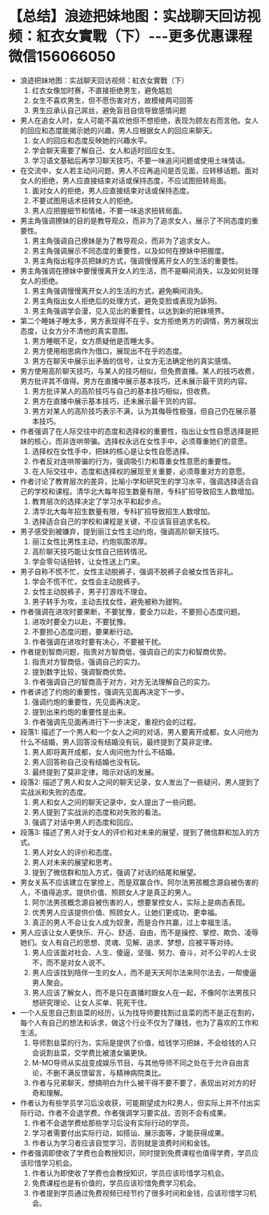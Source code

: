 # 【总结】浪迹把妹地图：实战聊天回访视频：紅衣女實戰（下）---更多优惠课程微信156066050

-   浪迹把妹地图：实战聊天回访视频：紅衣女實戰（下）
    1.  红衣女像加时赛，不直接拒绝男生，避免尴尬
    2.  女生不喜欢男生，但不愿伤害对方，故模棱两可回答
    3.  男生应承认自己屌丝，避免盲目自信导致感情问题
-   男人在追女人时，女人可能不喜欢他但不想拒绝，表现为顾左右而言他。女人的回应和态度能揭示她的兴趣，男人应根据女人的回应来聊天。
    1.  女人的回应和态度反映她的兴趣水平。
    2.  学会聊天需要了解自己、女人和适时回应女生。
    3.  学习语文基础后再学习聊天技巧，不要一味追问问题或使用土味情话。
-   在交流中，女人若主动问问题，男人不应再追问是否见面，应转移话题。面对女人的拒绝，男人应直接结束对话或保持态度，不应试图扭转局面。
    1.  面对女人的拒绝，男人应直接结束对话或保持态度。
    2.  不要试图用话术扭转女人的拒绝。
    3.  男人应把握细节和情绪，不要一味追求扭转局面。
-   男主角强调撩妹的目的是教导观众，而非为了追求女人，展示了不同态度的重要性。
    1.  男主角强调自己撩妹是为了教导观众，而非为了追求女人。
    2.  男主角强调展示不同态度的重要性，以及如何在撩妹中把握度。
    3.  男主角指出程序员把妹的方式，强调慢慢离开女人的生活的重要性。
-   男主角强调在撩妹中要慢慢离开女人的生活，而不是瞬间消失，以及如何处理女人的拒绝。
    1.  男主角强调慢慢离开女人的生活的方式，避免瞬间消失。
    2.  男主角指出女人拒绝后的处理方式，避免变脸或表现为舔狗。
    3.  男主角强调学会漫，见入见出的重要性，以达到新的把妹境界。
-   第二个睡妹子睡太多，男方表现得不在乎。女方拒绝男方的调情，男方展现出态度，让女方分不清他的真实意图。
    1.  男方睡眠不足，女方质疑他是否睡太多。
    2.  男方使用相思病作为借口，展现出不在乎的态度。
    3.  男方在聊天中展示出矛盾的信号，让女方无法确定他的真实感情。
-   男方使用高阶聊天技巧，与某人的技巧相似，但免费直播。某人的技巧收费，男方批评其不值得。男方在直播中展示基本技巧，还未展示最干货的内容。
    1.  男方批评某人的高阶技巧与自己的基本技巧相似，但收费。
    2.  男方在直播中展示基本技巧，还未展示最干货的内容。
    3.  男方对某人的高阶技巧表示不满，认为其侮辱性极强，但自己仍在展示基本技巧。
-   作者强调了在人际交往中的态度和选择权的重要性，指出让女性自愿选择是把妹的核心，而非连哄带骗。选择权永远在女性手中，必须尊重她们的意愿。
    1.  选择权在女性手中，把妹的核心是让女性自愿选择。
    2.  作者反对连哄带骗的行为，强调吸引力和尊重女性意愿的重要性。
    3.  在人际交往中，态度和选择权的展现至关重要，必须尊重对方的意愿。
-   作者讨论了教育层次的差异，比喻小学和研究生的学习水平，强调选择适合自己的学校和课程。清华北大每年招生数量有限，专科扩招导致招生人数增加。
    1.  教育层次的选择决定了学习水平和起步点。
    2.  清华北大每年招生数量有限，专科扩招导致招生人数增加。
    3.  选择适合自己的学校和课程是关键，不应该盲目追求名校。
-   男子感受到被嫌弃，提到丽江女性主动约炮，强调高阶聊天技巧。
    1.  丽江女性比男性主动，约炮氛围浓厚。
    2.  高阶聊天技巧能让女性自己扭转情况。
    3.  学会零句话扭转，让女性送上门来。
-   男子自称不慌不忙，女性主动脱裤子，强调不脱裤子会被女性告非礼。
    1.  学会不慌不忙，女性会主动脱裤子。
    2.  女性主动脱裤子，男子打游戏不理会。
    3.  男子转手为攻，主动去找女性，避免被称为甜狗。
-   作者强调在进攻时要果断，不要犹豫，要全力以赴，不要担心态度问题。
    1.  进攻时要全力以赴，不要犹豫。
    2.  不要担心态度问题，要果断行动。
    3.  作者强调在进攻时要有决心，不要被干扰。
-   作者提到智商问题，指责对方智商低，强调自己的实力和智商优势。
    1.  指责对方智商低，强调自己的实力。
    2.  提到数字比较，强调智商优势。
    3.  作者强调自己的智商高于对方，对方无法理解自己的实力。
-   作者讲述了约炮的重要性，强调先见面再决定下一步。
    1.  强调约炮的重要性，先见面再决定。
    2.  提到出来约炮的重要性是出来。
    3.  作者强调先见面再进行下一步决定，重视约会的过程。
-   段落1: 描述了一个男人和一个女人之间的对话，男人要离开成都，女人问他为什么不结婚，男人回答没有结婚没有玩，最终提到了莫非定律。
    1.  男人即将离开成都，女人询问他为什么不结婚。
    2.  男人回答称自己没有结婚也没有玩。
    3.  最终提到了莫非定律，暗示对话的发展。
-   段落2: 描述了男人和女人之间的聊天记录，女人发出了一些疑问，男人提到了实战派和失败的态度。
    1.  男人和女人之间的聊天记录中，女人提出了一些问题。
    2.  男人提到了实战派的态度和对失败的看法。
    3.  强调了对话中男人的态度和回应。
-   段落3: 描述了男人对于女人的评价和对未来的展望，提到了微信群和加入的方式。
    1.  男人对女人的评价和态度。
    2.  男人对未来的展望和思考。
    3.  提到了微信群和加入方式，强调了对话的结尾和展望。
-   男女关系不应该建立在掌控上，而是双赢合作。阿尔法男孩概念源自被伤害的人，不值得追求。提供价值、照顾女人才是真正的男人。
    1.  阿尔法男孩概念源自被伤害的人，想要掌控女人，实际上是病态表现。
    2.  优秀男人应该提供价值、照顾女人，让她们更成功、更幸福。
    3.  真正的男人不会让女人成为奴隶，而是合作共赢，过上幸福生活。
-   男人应该让女人更快乐、开心、舒适、自由，而不是操控、掌控、欺负、凌辱她们。女人有自己的思想、灵魂、见解、追求、梦想，应被平等对待。
    1.  男人应该面对社会、人生、傻逼，坚强、努力、奋斗，对不公平的人士说不，而不是对女人说不。
    2.  男人应该找到陪伴一生的女人，而不是天天阿尔法来阿尔法去，一帮傻逼男人聚会。
    3.  男人应该了解女人，而不是只在直播时跟女人在一起，不像阿尔法男孩只想研究理论、让女人买单、死死干住。
-   一个人反思自己割韭菜的经历，认为找导师要找割过韭菜的而不是正在割的，每个人有自己的想法和诉求，做这个行业不仅为了赚钱，也为了喜欢的工作和生活。
    1.  导师割韭菜的行为，实际是提供了价值，给钱学习把妹，不会给钱的人只会说割韭菜，交学费比被渣女骗更快。
    2.  M-MO导师从实战变成娱乐节目，与其他导师不同之处在于允许自由言论，不删不满反馈留言，与精神病院类比。
    3.  作者与兄弟聊天，想搞明白为什么被干得不要不要了，表现出对对方的好奇和理解。
-   作者认为有些学员学习后没收获，可能期望成为R2男人，但实际上并不付出实际行动，作者不会退学费。作者强调学习要实战，否则不会有成果。
    1.  作者不会退学费给那些学习后没有实际行动的学员。
    2.  学习者需要付出实际行动，如搭讪、展示面等，才能获得成果。
    3.  作者认为学习者应该自觉学习，否则就是浪费时间和金钱。
-   作者强调即使收了学费也会教授知识，同时提到免费课程也值得学费，学员应该珍惜学习机会。
    1.  作者认为即使收了学费也会教授知识，学员应该珍惜学习机会。
    2.  免费课程也是有价值的，学员应该珍惜免费学习机会。
    3.  作者提到学员通过免费视频已经节约了很多时间和金钱，应该珍惜学习机会。